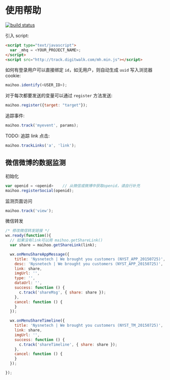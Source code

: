 # 使用帮助

[![build status](http://gitlab.digitwalk.com/ci/projects/12/status.png?ref=master)](http://gitlab.digitwalk.com/ci/projects/12?ref=master)

引入 script:

```html
<script type="text/javascript">
  var _mhq = <YOUR_PROJECT_NAME>;
</script>
<script src="http://track.digitwalk.com/mh.min.js"></script>
```

如何有登录用户可以直接绑定 `id`，如无用户，则自动生成 `uuid` 写入浏览器 cookie:

```javascript
maihoo.identify(<USER_ID>);
```

对于每次都要发送的变量可以通过 `register` 方法发送:

```javascript
maihoo.register({target: "target"});
```

追踪事件:

```javascript
maihoo.track('myevent', params);
```

TODO: 追踪 link 点击:

```javascript
maihoo.trackLinks('a', 'link');
```

## 微信微博的数据监测

初始化

```javascript
var openid = <openid>    // 从微信或微博中获取openid，请自行补充
maihoo.registerSocial(openid);
```

监测页面访问

```javascript
maihoo.track('view');
```

微信转发

```javascript
/* 修改微信转发链接 */
wx.ready(function(){
  // 如果没有link可以用 maihoo.getShareLink()
  var share = maihoo.getShareLink(link);

  wx.onMenuShareAppMessage({
    title: 'Nysnetech | We brought you customers (NYST_APP_20150725)',
    desc: 'Nysnetech | We brought you customers (NYST_APP_20150725)',
    link: share,
    imgUrl: '',
    type: '',
    dataUrl: '',
    success: function () {
      c.track('shareMsg', { share: share });
    },
    cancel: function () {
    }
  });

  wx.onMenuShareTimeline({
    title: 'Nysnetech | We brought you customers (NYST_TM_20150725)',
    link: share,
    imgUrl: '',
    success: function () {
      c.track('shareTimeline', { share: share });
    },
    cancel: function () {
    }
  });

});
```
